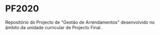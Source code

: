 # PF2020
Repositório do Projecto de "Gestão de Arrendamentos" desenvolvido no âmbito da unidade curricular de Projecto Final.

